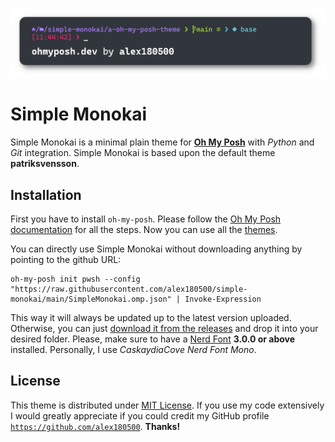 ![simple-monokai](SimpleMonokai.png)

# Simple Monokai

Simple Monokai is a minimal plain theme for **[Oh My Posh](https://ohmyposh.dev/)** with _Python_ and _Git_ integration. Simple Monokai is based upon the default theme **patriksvensson**.

## Installation

First you have to install `oh-my-posh`. Please follow the [Oh My Posh documentation](https://ohmyposh.dev/docs/) for all the steps. Now you can use all the [themes](https://ohmyposh.dev/docs/installation/customize).

You can directly use Simple Monokai without downloading anything by pointing to the github URL:
```pwsh
oh-my-posh init pwsh --config "https://raw.githubusercontent.com/alex180500/simple-monokai/main/SimpleMonokai.omp.json" | Invoke-Expression
```
This way it will always be updated up to the latest version uploaded. Otherwise, you can just [download it from the releases](https://github.com/alex180500/simple-monokai/releases/) and drop it into your desired folder. Please, make sure to have a [Nerd Font](https://www.nerdfonts.com/font-downloads) **3.0.0 or above** installed. Personally, I use _CaskaydiaCove Nerd Font Mono_.

## License

This theme is distributed under [MIT License](LICENSE). If you use my code extensively I would greatly appreciate if you could credit my GitHub profile [`https://github.com/alex180500`](https://github.com/alex180500). **Thanks!**